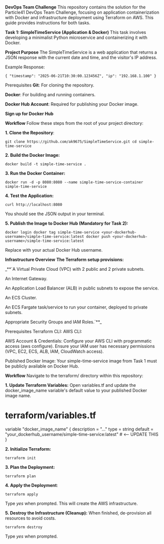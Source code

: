 **DevOps Team Challenge**
This repository contains the solution for the Particle41 DevOps Team Challenge, focusing on application containerization with Docker and infrastructure deployment using Terraform on AWS. This guide provides instructions for both tasks.

**Task 1: SimpleTimeService (Application & Docker)**
This task involves developing a minimalist Python microservice and containerizing it with Docker.

**Project Purpose**
The SimpleTimeService is a web application that returns a JSON response with the current date and time, and the visitor's IP address.

Example Response:

`{
  "timestamp": "2025-06-21T10:30:00.123456Z",
  "ip": "192.168.1.100"
}`

Prerequisites
**Git**: For cloning the repository.

**Docker**: For building and running containers.

**Docker Hub Account**: Required for publishing your Docker image.

**Sign up for Docker Hub**

**Workflow**
Follow these steps from the root of your project directory:

**1. Clone the Repository**:

`git clone https://github.com/ak9675/SimpleTimeService.git
cd simple-time-service`

**2. Build the Docker Image:**

`docker build -t simple-time-service .`

**3. Run the Docker Container:**

`docker run -d -p 8080:8080 --name simple-time-service-container simple-time-service`

**4. Test the Application:**

`curl http://localhost:8080`

You should see the JSON output in your terminal.

**5. Publish the Image to Docker Hub (Mandatory for Task 2):**

`docker login
docker tag simple-time-service <your-dockerhub-username>/simple-time-service:latest
docker push <your-dockerhub-username>/simple-time-service:latest`

Replace <your-dockerhub-username> with your actual Docker Hub username.



****Infrastructure Overview****
**The Terraform setup provisions:**

_**`A Virtual Private Cloud (VPC) with 2 public and 2 private subnets.

An Internet Gateway.

An Application Load Balancer (ALB) in public subnets to expose the service.

An ECS Cluster.

An ECS Fargate task/service to run your container, deployed to private subnets.

Appropriate Security Groups and IAM Roles.`**_

Prerequisites
Terraform CLI:
AWS CLI:

AWS Account & Credentials: Configure your AWS CLI with programmatic access (aws configure). Ensure your IAM user has necessary permissions (VPC, EC2, ECS, ALB, IAM, CloudWatch access).

Published Docker Image: Your simple-time-service image from Task 1 must be publicly available on Docker Hub.

****Workflow****
Navigate to the terraform/ directory within this repository:

**1. Update Terraform Variables:**
Open variables.tf and update the docker_image_name variable's default value to your published Docker image name.

# terraform/variables.tf
variable "docker_image_name" {
  description = "..."
  type        = string
  default     = "your_dockerhub_username/simple-time-service:latest" # <-- UPDATE THIS
}

**2. Initialize Terraform:**

`terraform init`

**3. Plan the Deployment:**

`terraform plan`

**4. Apply the Deployment**:

`terraform apply`

Type _yes_ when prompted. This will create the AWS infrastructure.

**5. Destroy the Infrastructure (Cleanup):**
When finished, de-provision all resources to avoid costs.

`terraform destroy`

Type _yes_ when prompted.
